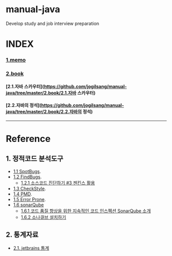 # manual-java
Develop study and job interview preparation

# INDEX
### [1.memo](https://github.com/jogilsang/manual-java/tree/master/1.memo)
### [2.book](https://github.com/jogilsang/manual-java/tree/master/2.book)
#### [2.1.자바 스카우터](https://github.com/jogilsang/manual-java/tree/master/2.book/2.1.자바 스카우터)
#### [2.2.자바의 정석](https://github.com/jogilsang/manual-java/tree/master/2.book/2.2.자바의 정석)

---

# Reference
## 1. 정적코드 분석도구
- [1.1 SpotBugs](https://spotbugs.github.io/).
- [1.2 FindBugs](http://findbugs.sourceforge.net/).
    - [1.2.1 소스코드 진단하기 #3 젠킨스 활용](https://chanztudio.tistory.com/41)
- [1.3 CheckStyle](https://checkstyle.sourceforge.io/).
- [1.4 PMD](https://pmd.github.io/).
- [1.5 Error Prone](https://github.com/google/error-prone/wiki/For-Developers).
- [1.6 sonarQube]()
    - [1.6.1 코드 품질 향상을 위한 지속적인 코드 인스펙션 SonarQube 소개](http://www.curvc.com/curvc/product/sonarsource/sonarqube)
    - [1.6.2 소나큐브 설치하기](https://dololgun.github.io/sonarqube/sonarqube/)


## 2. 통계자료
- [2.1. jetbrains 통계](https://www.jetbrains.com/lp/devecosystem-2020/)














